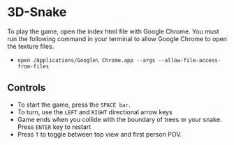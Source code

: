 # 3D-Snake

To play the game, open the index html file with Google Chrome. You must run the following command in your terminal to allow Google Chrome to open the texture files.
+ `open /Applications/Google\ Chrome.app --args --allow-file-access-from-files`

## Controls
+ To start the game, press the `SPACE bar`.
+ To turn, use the `LEFT` and `RIGHT` directional arrow keys
+ Game ends when you collide with the boundary of trees or your snake. Press `ENTER` key to restart
+ Press `T` to toggle between top view and first person POV.
